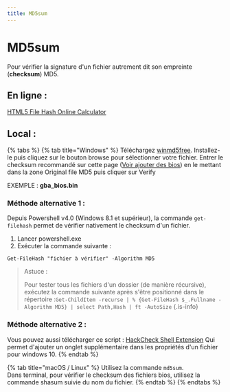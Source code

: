 ```yaml
---
title: MD5sum
---
```


# MD5sum

Pour vérifier la signature d'un fichier autrement dit son empreinte \(**checksum**\) MD5.

## En ligne :

[HTML5 File Hash Online Calculator](https://md5file.com/calculator)

## Local : <a id="sous-windows"></a>

{% tabs %}
{% tab title="Windows" %}
Téléchargez [winmd5free](http://www.winmd5.com/download/winmd5free.zip). Installez-le puis cliquez sur le bouton browse pour sélectionner votre fichier. Entrer le checksum recommandé sur cette page \([Voir ajouter des bios](/v/francais/usage-basique/gestion-des-fichiers#iii-ajouter-du-contenu)\) en le mettant dans la zone Original file MD5 puis cliquer sur Verify

EXEMPLE : **gba\_bios.bin**

### **Méthode alternative 1 :**

Depuis Powershell v4.0 \(Windows 8.1 et supérieur\), la commande `get-filehash` permet de vérifier nativement le checksum d'un fichier.

1. Lancer powershell.exe
2. Exécuter la commande suivante :

```text
Get-FileHash "fichier à vérifier" -Algorithm MD5
```


>Astuce :
>
>Pour tester tous les fichiers d'un dossier \(de manière récursive\), exécutez la commande suivante après s'être positionné dans le répertoire :`Get-ChildItem -recurse | % {Get-FileHash $_.Fullname -Algorithm MD5} | select Path,Hash | ft -AutoSize`
{.is-info}

### **Méthode alternative 2 :**

Vous pouvez aussi télécharger ce script : [HackCheck Shell Extension](http://code.kliu.org/hashcheck/) Qui permet d'ajouter un onglet supplémentaire dans les propriétés d'un fichier pour windows 10.
{% endtab %}

{% tab title="macOS / Linux" %}
Utilisez la commande `md5sum`.  
Dans terminal, pour vérifier le checksum des fichiers bios, utilisez la commande shasum suivie du nom du fichier.
{% endtab %}
{% endtabs %}

